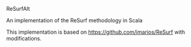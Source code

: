 ReSurfAlt

An implementation of the ReSurf methodology in Scala

This implementation is based on https://github.com/imarios/ReSurf with modifications.
